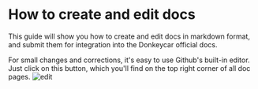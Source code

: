 # How to create and edit docs

This guide will show you how to create and edit docs in markdown format, and submit them for integration into the Donkeycar official docs.

For small changes and corrections, it's easy to use Github's built-in editor. Just click on this button, which you'll find on the top right corner of all doc pages.
![edit](./assets/gitedit.png)
